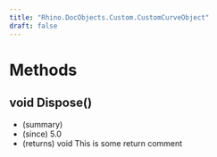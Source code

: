 ```yaml
---
title: "Rhino.DocObjects.Custom.CustomCurveObject"
draft: false
---
```


# Methods
## void Dispose()
- (summary) 
- (since) 5.0
- (returns) void This is some return comment
